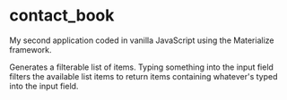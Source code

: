 # contact_book
My second application coded in vanilla JavaScript using the Materialize framework.

Generates a filterable list of items.
Typing something into the input field filters the available list items to return items containing whatever's typed into the input field.
